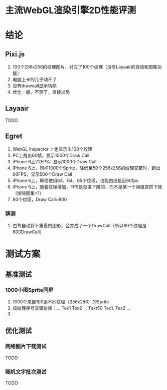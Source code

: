 主流WebGL渲染引擎2D性能评测
===

# 结论

## Pixi.js
1. 100个256x256的纹理图片，对应了100个纹理（没有Layaair的自动和图集功能）
1. 电脑上卡的几乎动不了
1. 没有drawcall显示功能
1. 优化一般，不测了，直接出局

## Layaair
TODO

## Egret
1. WebGL Inspector 上也显示出100个纹理
1. PC上跑出60帧，显示1000个Draw Call
1. iPhone 6上22FPS，显示1000个Draw Call
1. iPhone 6上，同样1000个Sprite，降低至50个256x256的纹理交错时，跑出60FPS，显示500个Draw Call
1. iPhone 6上，即便使用63、64、65个纹理，也能跑出接近60fps
1. iPhone 6上，随着纹理增加，FPS是渐进下降的，而不是某一个阈值突然下降（排除图集+1）
1. 80个纹理，Draw Call=800

### 猜测
1. 白鹭自动将不重叠的图形，合并成了一个DrawCall（所以80个纹理是800DrawCall）

# 测试方案
## 基准测试

### 1000小图Sprite同屏
1. 1000个来自100张不同纹理（256x256）的Sprite
1. 按纹理序号交错排序：... Tex1 Tex2 ...  Text50 Tex1, Tex2 ...
1. 

## 优化测试

### 网络图片下载测试
TODO

### 随机文字批次测试
TODO